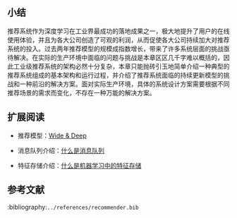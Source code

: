 ## 小结

推荐系统作为深度学习在工业界最成功的落地成果之一，极大地提升了用户的在线使用体验，并且为各大公司创造了可观的利润，从而促使各大公司持续加大对推荐系统的投入。过去两年推荐模型的规模成指数增长，带来了许多系统层面的挑战亟待解决。在实际的生产环境中面临的问题与挑战是本章区区几千字难以概括的，因此工业级推荐系统的架构必然十分复杂，本章只能抛砖引玉地简单介绍一种典型的推荐系统组成的基本架构和运行过程，并介绍了推荐系统面临的持续更新模型的挑战和一种前沿的解决方案。面对实际生产环境，具体的系统设计方案需要根据不同推荐场景的需求而变化，不存在一种万能的解决方案。

## 扩展阅读

- 推荐模型：[Wide & Deep](https://arxiv.org/abs/1606.07792)
  
- 消息队列介绍：[什么是消息队列](https://aws.amazon.com/message-queue/)
  
- 特征存储介绍：[什么是机器学习中的特征存储](https://www.featurestore.org/what-is-a-feature-store)

## 参考文献

:bibliography:`../references/recommender.bib`
